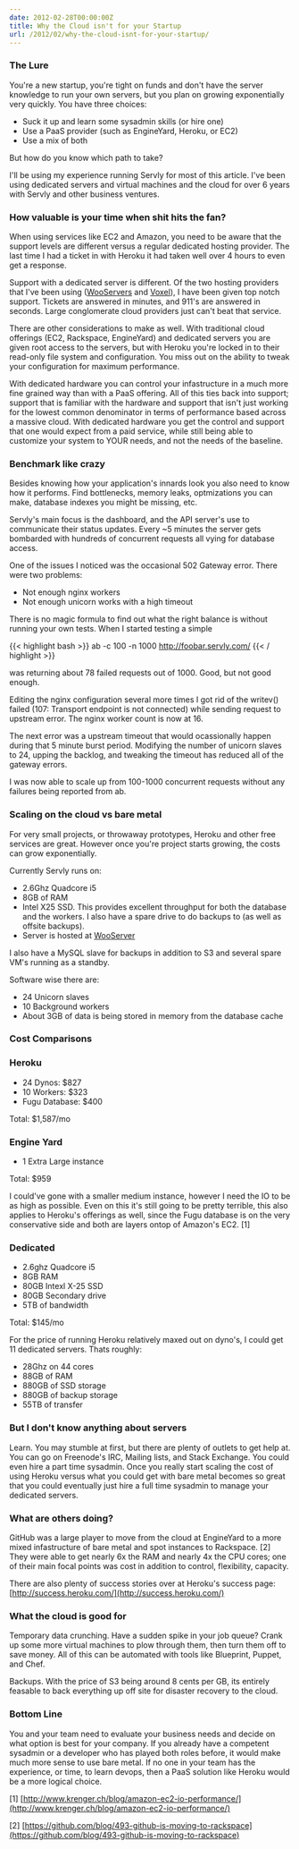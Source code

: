 ```yaml
---
date: 2012-02-28T00:00:00Z
title: Why the Cloud isn't for your Startup
url: /2012/02/why-the-cloud-isnt-for-your-startup/
---
```


### The Lure

You're a new startup, you're tight on funds and don't have the server knowledge to run your own servers, but you plan on growing exponentially very quickly. You have three choices:

* Suck it up and learn some sysadmin skills (or hire one)
* Use a PaaS provider (such as EngineYard, Heroku, or EC2)
* Use a mix of both

But how do you know which path to take?

I'll be using my experience running Servly for most of this article. I've been using dedicated servers and virtual machines and the cloud for over 6 years with Servly and other business ventures.

### How valuable is your time when shit hits the fan?

When using services like EC2 and Amazon, you need to be aware that the support levels are different versus a regular dedicated hosting provider. The last time I had a ticket in with Heroku it had taken well over 4 hours to even get a response.

Support with a dedicated server is different. Of the two hosting providers that I've been using ([WooServers](http://wooservers.com) and [Voxel](http://voxel.net/)), I have been given top notch support. Tickets are answered in minutes, and 911's are answered in seconds. Large conglomerate cloud providers just can't beat that service.

There are other considerations to make as well. With traditional cloud offerings (EC2, Rackspace, EngineYard) and dedicated servers you are given root access to the servers, but with Heroku you're locked in to their read-only file system and configuration. You miss out on the ability to tweak your configuration for maximum performance.

With dedicated hardware you can control your infastructure in a much more fine grained way than with a PaaS offering. All of this ties back into support; support that is familiar with the hardware and support that isn't just working for the lowest common denominator in terms of performance based across a massive cloud. With dedicated hardware you get the control and support that one would expect from a paid service, while still being able to customize your system to YOUR needs, and not the needs of the baseline.

### Benchmark like crazy

Besides knowing how your application's innards look you also need to know how it performs. Find bottlenecks, memory leaks, optmizations you can make, database indexes you might be missing, etc.

Servly's main focus is the dashboard, and the API server's use to communicate their status updates. Every ~5 minutes the server gets bombarded with hundreds of concurrent requests all vying for database access.

One of the issues I noticed was the occasional 502 Gateway error. There were two problems:

* Not enough nginx workers
* Not enough unicorn works with a high timeout

There is no magic formula to find out what the right balance is without running your own tests. When I started testing a simple

{{< highlight bash >}}
ab -c 100 -n 1000 http://foobar.servly.com/
{{< / highlight >}}

was returning about 78 failed requests out of 1000. Good, but not good enough.

Editing the nginx configuration several more times I got rid of the writev() failed (107: Transport endpoint is not connected) while sending request to upstream error.  The nginx worker count is now at 16.

The next error was a upstream timeout that would ocassionally happen during that 5 minute burst period. Modifying the number of unicorn slaves to 24, upping the backlog, and tweaking the timeout has reduced all of the gateway errors.

I was now able to scale up from 100-1000 concurrent requests without any failures being reported from ab.

### Scaling on the cloud vs bare metal

For very small projects, or throwaway prototypes, Heroku and other free services are great. However once you're project starts growing, the costs can grow exponentially.

Currently Servly runs on:

* 2.6Ghz Quadcore i5
* 8GB of RAM
* Intel X25 SSD. This provides excellent throughput for both the database and the workers. I also have a spare drive to do backups to (as well as offsite backups).
* Server is hosted at [WooServer](http://wooservers.com/)

I also have a MySQL slave for backups in addition to S3 and several spare VM's running as a standby.

Software wise there are:

* 24 Unicorn slaves
* 10 Background workers
* About 3GB of data is being stored in memory from the database cache


### Cost Comparisons

### Heroku
* 24 Dynos: $827
* 10 Workers: $323
* Fugu Database: $400

Total: $1,587/mo

### Engine Yard
* 1 Extra Large instance

Total: $959

I could've gone with a smaller medium instance, however I need the IO to be as high as possible. Even on this it's still going to be pretty terrible, this also applies to Heroku's offerings as well, since the Fugu database is on the very conservative side and both are layers ontop of Amazon's EC2. [1]

### Dedicated
* 2.6ghz Quadcore i5
* 8GB RAM
* 80GB Intexl X-25 SSD
* 80GB Secondary drive
* 5TB of bandwidth

Total: $145/mo

For the price of running Heroku relatively maxed out on dyno's, I could get 11 dedicated servers. Thats roughly:

* 28Ghz on 44 cores
* 88GB of RAM
* 880GB of SSD storage
* 880GB of backup storage
* 55TB of transfer


### But I don't know anything about servers
Learn. You may stumble at first, but there are plenty of outlets to get help at. You can go on Freenode's IRC, Mailing lists, and Stack Exchange. You could even hire a part time sysadmin. Once you really start scaling the cost of using Heroku versus what you could get with bare metal becomes so great that you could eventually just hire a full time sysadmin to manage your dedicated servers.

### What are others doing?

GitHub was a large player to move from the cloud at EngineYard to a more mixed infastructure of bare metal and spot instances to Rackspace. [2] They were able to get nearly 6x the RAM and nearly 4x the CPU cores; one of their main focal points was cost in addition to control, flexibility, capacity.

There are also plenty of success stories over at Heroku's success page: [http://success.heroku.com/](http://success.heroku.com/)

### What the cloud is good for
Temporary data crunching. Have a sudden spike in your job queue? Crank up some more virtual machines to plow through them, then turn them off to save money. All of this can be automated with tools like Blueprint, Puppet, and Chef.

Backups. With the price of S3 being around 8 cents per  GB, its entirely feasable to back everything up off site for disaster recovery to the cloud.


### Bottom Line
You and your team need to evaluate your business needs and decide on what option is best for your company. If you already have a competent sysadmin or a developer who has played both roles before, it would make much more sense to use bare metal. If no one in your team has the experience, or time, to learn devops, then a PaaS solution like Heroku would be a more logical choice.


[1] [http://www.krenger.ch/blog/amazon-ec2-io-performance/](http://www.krenger.ch/blog/amazon-ec2-io-performance/)

[2] [https://github.com/blog/493-github-is-moving-to-rackspace](https://github.com/blog/493-github-is-moving-to-rackspace)
